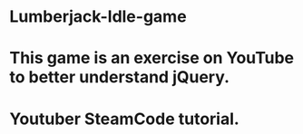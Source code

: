 # Lumberjack-Idle-game
# This game is an exercise on YouTube to better understand jQuery. 
# Youtuber SteamCode tutorial.
